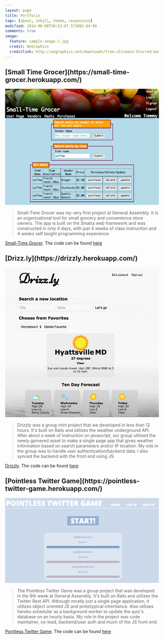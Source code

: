 ```yaml
---
layout: page
title: Portfolio
tags: [about, Jekyll, theme, responsive]
modified: 2014-08-08T20:53:07.573882-04:00
comments: true
image:
  feature: sample-image-1.jpg
  credit: WeGraphics
  creditlink: http://wegraphics.net/downloads/free-ultimate-blurred-background-pack/
---
```


<h2>[Small Time Grocer](https://small-time-grocer.herokuapp.com/)</h2>
<img src="/images/small_time_grocer.png">

> Small-Time Grocer was my very first project at General Assembly. It is an organizational tool for small grocery and convenience store owners. The app is built on the Sinatra web framework and was constructed in only 4 days, with just 4 weeks of class instruction and 4 weeks self taught programming experience.

<a href='https://small-time-grocer.herokuapp.com/' target='_blank'>Small-Time Grocer</a>. The code can be found [here](https://github.com/andrewsunglaekim/week1project)


<h2>[Drizz.ly](https://drizzly.herokuapp.com/)</h2>
<img src="/images/drizzly.png">

> Drizzly was a group mini project that we developed in less than 12 hours. It's built on Rails and utilizes the weather underground API. After about a week of instruction on javascript, our group utilized the newly garnered asset to make a single page app that gives weather information based on search parameters and/or IP location. My role in the group was to handle user authentication/backend data. I also synced the backend with the front end using JS.


<a href='https://drizzly.herokuapp.com/' target='_blank'>Drizzly</a>. The code can be found [here](https://github.com/andrewsunglaekim/drizzly)

<h2>[Pointless Twitter Game](https://pointless-twitter-game.herokuapp.com/)</h2>
<img src="/images/twitter_game.png">

> The Pointless Twitter Game was a group project that was developed in the 9th week at General Assembly. It's built on Rails and utilizes the Twitter Rest API. Although mostly just a single page application, it utilizes object oriented JS and prototypical inheritance. Also utilizes heroku scheduler as a background worker to update the quiz's database on an hourly basis. My role in the project was code maintainer, co-lead, backend/user auth and much of the JS front end.


<a href='https://pointless-twitter-game.herokuapp.com/' target='_blank'>Pointless Twitter Game</a>. The code can be found [here](https://github.com/andrewsunglaekim/twitter_game)
